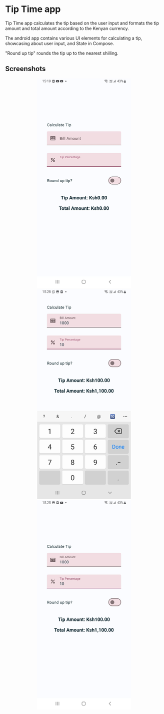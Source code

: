 # Tip Time app
Tip Time app calculates the tip based on the user input and formats the tip amount and total amount according to the Kenyan currency.

The android app contains various UI elements for calculating a tip, showcasing about user input, and State in Compose.

"Round up tip" rounds the tip up to the nearest shilling.

## Screenshots
<p align="center">
  <img src="https://github.com/collinsonindo/TipTime/blob/master/Screenshot2.jpeg" width="300" alt="Screenshot">
  <img src="https://github.com/collinsonindo/TipTime/blob/master/Screenshot1.jpeg" width="300" alt="Screenshot">
  <img src="https://github.com/collinsonindo/TipTime/blob/master/Screenshot.jpeg" width="300" alt="Screenshot">
</p>





